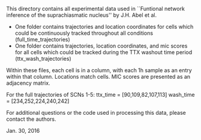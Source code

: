 This directory contains all experimental data used in ``Funtional network inference of the suprachiasmatic nucleus'' by J.H. Abel et al.

- One folder contains trajectories and location coordinates for cells which could be continuously tracked throughout all conditions (full_time_trajectories)
- One folder contains trajectories, location coordinates, and mic scores for all cells which could be tracked during the TTX washout time period (ttx_wash_trajectories)

Within these files, each cell is in a column, with each 1h sample as an entry within that column. Locations match cells. MIC scores are presented as an adjacency matrix.

For the full trajectories of SCNs 1-5:
    ttx_time = [90,109,82,107,113]
    wash_time = [234,252,224,240,242]

For additional questions or the code used in processing this data, please contact the authors.

Jan. 30, 2016

